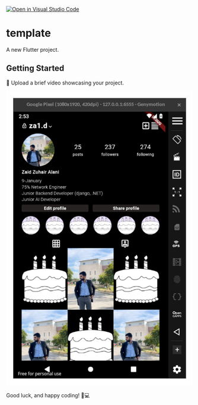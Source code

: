 [![Open in Visual Studio Code](https://classroom.github.com/assets/open-in-vscode-2e0aaae1b6195c2367325f4f02e2d04e9abb55f0b24a779b69b11b9e10269abc.svg)](https://classroom.github.com/online_ide?assignment_repo_id=16441520&assignment_repo_type=AssignmentRepo)
# template

A new Flutter project.

## Getting Started

🎥 Upload a brief video showcasing your project. 

![Screenshot from 2024-10-13 17-53-37](images/profilepage.png)


Good luck, and happy coding! 🚀💻
